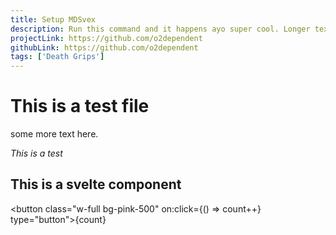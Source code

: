 ```yaml
---
title: Setup MDSvex
description: Run this command and it happens ayo super cool. Longer text here so that is cool. ayo
projectLink: https://github.com/o2dependent
githubLink: https://github.com/o2dependent
tags: ['Death Grips']
---
```


# This is a test file

some more text here.

_This is a test_

## This is a svelte component

<script>
	let count = 0;
</script>

<button class="w-full bg-pink-500" on:click={() => count++} type="button">{count}</button>
